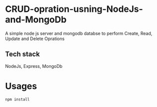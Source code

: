 # CRUD-opration-usning-NodeJs-and-MongoDb

A simple node js server and mongodb databse to perform Create, Read, Update and Delete Oprations

## Tech stack
NodeJs, Express, MongoDb

# Usages

``` bash
npm install
